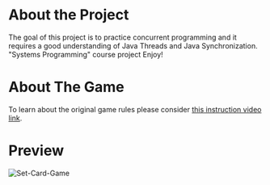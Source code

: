 # About the Project
The goal of this project is to practice concurrent programming and it requires a good understanding of Java Threads and Java Synchronization.
"Systems Programming" course project
Enjoy!

# About The Game
To learn about the original game rules please consider [this instruction video link](https://www.youtube.com/watch?v=NzXDfSFQ1c0&ab_channel=TripleSGames).

# Preview
![Set-Card-Game](https://github.com/nirtz14/Set-Card-Game/assets/122788789/48e36849-c153-4c84-a192-d9fe58da029f)
